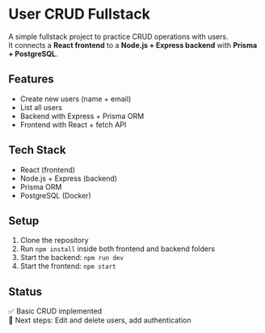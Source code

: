 # User CRUD Fullstack

A simple fullstack project to practice CRUD operations with users.  
It connects a **React frontend** to a **Node.js + Express backend** with **Prisma + PostgreSQL**.

## Features
- Create new users (name + email)
- List all users
- Backend with Express + Prisma ORM
- Frontend with React + fetch API

## Tech Stack
- React (frontend)
- Node.js + Express (backend)
- Prisma ORM
- PostgreSQL (Docker)

## Setup
1. Clone the repository
2. Run `npm install` inside both frontend and backend folders
3. Start the backend: `npm run dev`
4. Start the frontend: `npm start`

## Status
✅ Basic CRUD implemented  
🚀 Next steps: Edit and delete users, add authentication

